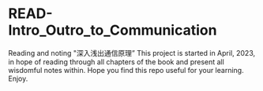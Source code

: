 # READ-Intro_Outro_to_Communication
Reading and noting "深入浅出通信原理” 
This project is started in April, 2023, in hope of reading through all chapters of the book and present all wisdomful notes within.
Hope you find this repo useful for your learning.
Enjoy.
